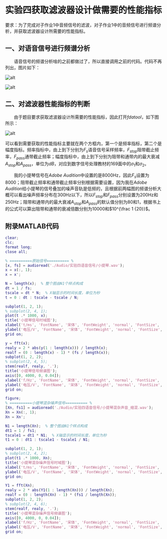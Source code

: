 # <center> 实验四获取滤波器设计做需要的性能指标 </center>

要求：为了完成对子作业1中音频信号的滤波，对子作业1中的音频信号进行频谱分析，并获取滤波器设计所需要的性能指标。

## 一、对语音信号进行频谱分析
&emsp;&emsp;语音信号的频谱分析啥的之前都做过了，所以直接调用之前的代码。代码不再列出，图片如下：

![alt](https://resource.withpinbox.com/f/913802f70b/image/20221218/46988ceb-9497-4b9f-9a25-0ffafb00c9b2.jpeg)

![alt](https://resource.withpinbox.com/f/913802f70b/image/20221218/0f9be527-b32e-4692-a90a-c11c6be3dd3b.jpeg)

## 二、对滤波器性能指标的判断

&emsp;&emsp;由于题目要求获取滤波器设计所需要的性能指标，因此打开*fdatool*，如下图所示：

![alt](https://resource.withpinbox.com/f/913802f70b/image/20221218/0bbdaaf4-eeb5-40a9-a683-bf3f7110c607.png)

可以看到需要获取的性能指标主要就在两个方框内，第一个是频率指标，第二个是幅度指标。频率指标中，由上到下分别为$F_s$语音信号采样频率，$F_{stop}$阻带截止频率，$F_{pass}$通带截止频率；幅度指标中，由上到下分别为阻带和通带内的最大衰减$A_{stop}$和$A_{pass}$，单位为*dB*，对应到数字信号处理教材的169面中的$\sigma_1$和$\sigma_2$。

&emsp;&emsp;我的小提琴信号在*Adobe Audition*中设置的是8000Hz，因此$F_s$设置为8000；阻带截止频率和通带截止频率分别根据需要设置，因为我在*Adobe Audition*给小提琴的信号叠加的噪声音轨是低频的，且根据前两幅图的频谱分析大概可以看出噪声频率分布在300Hz以下，所以$F_{stop}$和$F_{pass}$分别设置为200Hz和250Hz；阻带和通带内的最大衰减$A_{stop}$和$A_{pass}$的默认值分别为80和1，根据书上的公式可以算出阻带和通带的衰减倍数分别为$10000$和$10^{\frac 1 {20}}$。

## 附录MATLAB代码
```MATLAB
clear;
clc;
format long;
close all;

% ==========原始信号========== %
[x, fs] = audioread('./Audio/实验四语音信号/小提琴.wav');
x = x(:, 1);
x = x';

N = length(x);  % 整个图由N1个样点构成
dt = 1 / fs;
tscale = dt * N;  % X轴显示的时间长度，单位为秒
t = 0 : dt : tscale - tscale / N;

subplot(1, 2, 1);
% subplot(2, 4, 1);
plot(t .* 1000, x);
title('小提琴信号时域图');
xlabel('t/ms', 'FontName', '宋体', 'FontWeight', 'normal', 'FontSize', 14);
ylabel('电压/V', 'FontName', '宋体', 'FontWeight', 'normal', 'FontSize', 14);
grid on;

y = fft(x);
realy = 2 * abs(y(1 : length(x))) / length(x);
realf = (0 : length(x) - 1) * (fs / length(x)); 
subplot(1, 2, 2);
% subplot(2, 4, 5);
stem(realf, realy, '.');
title('小提琴信号频谱图');
axis([0, 4000, 0, 0.04]);
xlabel('f/Hz', 'FontName', '宋体', 'FontWeight', 'normal', 'FontSize', 14);
ylabel('电压/V', 'FontName', '宋体', 'FontWeight', 'normal', 'FontSize', 14);
grid on;

figure;
% ==========小提琴混杂噪声信号========== %
[Xn, fs1] = audioread('./Audio/实验四语音信号/小提琴混杂声音_缩混.wav');
Xn = Xn(:, 1);
Xn = Xn';

N1 = length(Xn);  % 整个图由N1个样点构成
dt1 = 1 / fs1;
tscale1 = dt1 * N1;  % X轴显示的时间长度，单位为秒
t1 = 0 : dt1 : tscale1 - tscale1 / N1;

subplot(1, 2, 1);
% subplot(2, 4, 2);
plot(t1 .* 1000, Xn);
title('小提琴混杂噪声信号时域图');
xlabel('t/ms', 'FontName', '宋体', 'FontWeight', 'normal', 'FontSize', 14);
ylabel('电压/V', 'FontName', '宋体', 'FontWeight', 'normal', 'FontSize', 14);
grid on;

Y1 = fft(Xn);
realy = 2 * abs(Y1(1 : length(Xn))) / length(Xn);
realf = (0 : length(Xn) - 1) * (fs1 / length(Xn)); 
subplot(1, 2, 2);
% subplot(2, 4, 6);
stem(realf, realy, '.');
title('小提琴混杂噪声信号频谱图');
axis([0, 4000, 0, 0.04]);
xlabel('f/Hz', 'FontName', '宋体', 'FontWeight', 'normal', 'FontSize', 14);
ylabel('电压/V', 'FontName', '宋体', 'FontWeight', 'normal', 'FontSize', 14);
grid on;
```